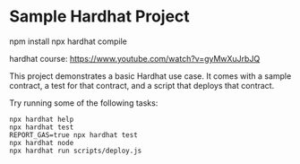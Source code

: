 # Sample Hardhat Project

npm install
npx hardhat compile 

hardhat course: https://www.youtube.com/watch?v=gyMwXuJrbJQ

This project demonstrates a basic Hardhat use case. It comes with a sample contract, a test for that contract, and a script that deploys that contract.

Try running some of the following tasks:

```shell
npx hardhat help
npx hardhat test
REPORT_GAS=true npx hardhat test
npx hardhat node
npx hardhat run scripts/deploy.js
```
